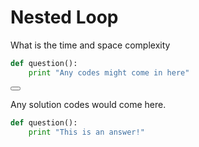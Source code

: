 # Nested Loop

What is the time and space complexity

```Python
def question():
    print "Any codes might come in here"
```

<button class="section" target="solution" show="Show solution" hide="Hide solution"></button>

<!--sec data-title="Solution" data-id="solution" data-show=false ces-->
Any solution codes would come here.
```Python
def question():
    print "This is an answer!"
```
<!--endsec-->
